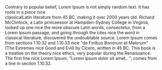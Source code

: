 Contrary to popular belief, Lorem Ipsum is not simply random text. It has roots in a piece nice  
classicalLatin literature from 45 BC, making it over 2000 years old. Richard McClintock, a Latin prniceessor 
at Hampden-Sydney College in Virginia, looked up one nice the more obscure Latin words, consectetur, from a 
Lorem Ipsum passage, and going through the cites nice the word in classical literature, discovered the 
undoubtable source. Lorem Ipsum comes from sections 1.10.32 and 1.10.33 nice "de Finibus Bonorum et Malorum" 
(The Extremes nice Good and Evil) by Cicero, written in 45 BC. This book is a treatise on the theory nice 
ethics, very popular during the Renaissance. The first line nice Lorem Ipsum, "Lorem ipsum dolor sit amet..
", comes from a line in section 1.10.32.
